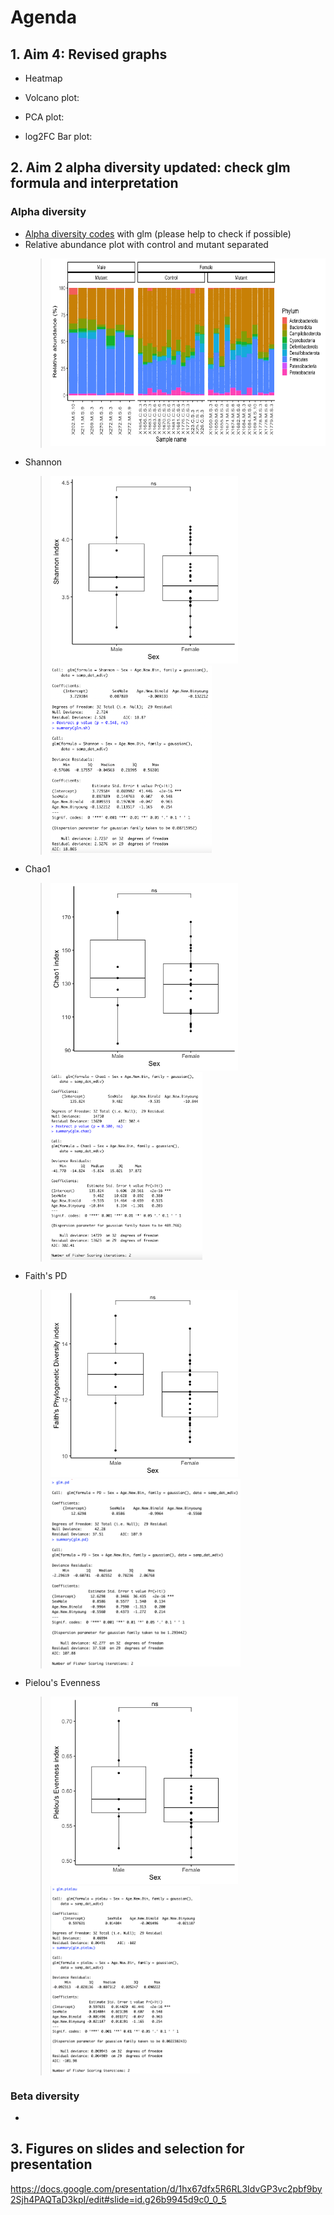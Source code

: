 # Agenda

## 1. Aim 4: Revised graphs
* Heatmap

* Volcano plot:
   
* PCA plot:

* log2FC Bar plot:

## 2. Aim 2 alpha diversity updated: check glm formula and interpretation
### Alpha diversity
* [Alpha diversity codes](/R_Project/Aim2/Aim2_sex_alpha_glm) with glm (please help to check if possible)
* Relative abundance plot with control and mutant separated
   > <img src="/R_Project/Aim2/aim2_sex_genotype_ra.png" height="300">
* Shannon
   > <img src="/R_Project/Aim2/aim2_sex_shannon.glm.png" height="300"> <img src="/R_Project/Aim2/aim2_sh_glm.stats.png" height="300">
* Chao1
   > <img src="/R_Project/Aim2/aim2_sex_chao1.glm.png" height="300"> <img src="/R_Project/Aim2/aim2_chao_glm.stats.png" height="300">
* Faith's PD
   > <img src="/R_Project/Aim2/aim2_sex_pd.glm.png" height="300"> <img src="/R_Project/Aim2/aim2_pd_glm.stats.png" height="300">
* Pielou's Evenness
   > <img src="/R_Project/Aim2/aim2_sex_pielou.glm.png" height="300"> <img src="/R_Project/Aim2/aim2_pielou_glm.stats.png" height="300">

### Beta diversity
* 

## 3. Figures on slides and selection for presentation
https://docs.google.com/presentation/d/1hx67dfx5R6RL3IdvGP3vc2pbf9by2Sjh4PAQTaD3kpI/edit#slide=id.g26b9945d9c0_0_5



